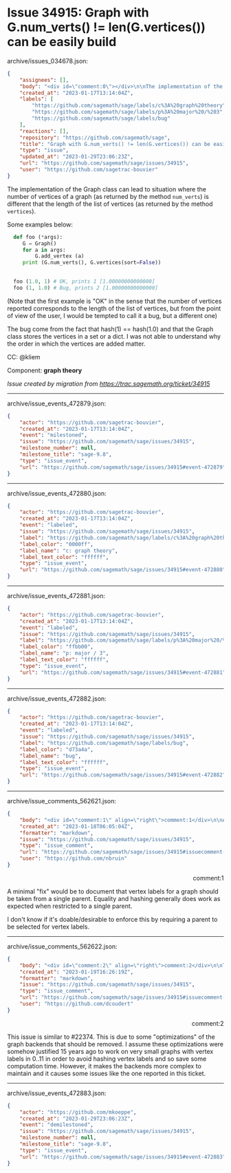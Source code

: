 # Issue 34915: Graph with G.num_verts() != len(G.vertices()) can be easily build

archive/issues_034678.json:
```json
{
    "assignees": [],
    "body": "<div id=\"comment:0\"></div>\n\nThe implementation of the Graph class can lead to situation where the number of vertices of a graph (as returned by the method `num_verts`) is different that the length of the list of vertices (as returned by the method `vertices`).\n\nSome examples below:\n\n```python\n  def foo (*args):\n     G = Graph()\n     for a in args:\n         G.add_vertex (a)\n     print (G.num_verts(), G.vertices(sort=False))\n\n  \n  foo (1.0, 1) # OK, prints 1 [1.00000000000000]\n  foo (1, 1.0) # Bug, prints 2 [1.00000000000000]\n```\n\n(Note that the first example is \"OK\" in the sense that the number of vertices reported corresponds to the length of the list of vertices, but from the point of view of the user, I would be tempted to call it a bug, but a different one)\n\nThe bug come from the fact that hash(1) == hash(1.0) and that the Graph class stores the vertices in a set or a dict. I was not able to understand why the order in which the vertices are added matter.\n\nCC:  @kliem\n\nComponent: **graph theory**\n\n_Issue created by migration from https://trac.sagemath.org/ticket/34915_\n\n",
    "created_at": "2023-01-17T13:14:04Z",
    "labels": [
        "https://github.com/sagemath/sage/labels/c%3A%20graph%20theory",
        "https://github.com/sagemath/sage/labels/p%3A%20major%20/%203",
        "https://github.com/sagemath/sage/labels/bug"
    ],
    "reactions": [],
    "repository": "https://github.com/sagemath/sage",
    "title": "Graph with G.num_verts() != len(G.vertices()) can be easily build",
    "type": "issue",
    "updated_at": "2023-01-29T23:06:23Z",
    "url": "https://github.com/sagemath/sage/issues/34915",
    "user": "https://github.com/sagetrac-bouvier"
}
```
<div id="comment:0"></div>

The implementation of the Graph class can lead to situation where the number of vertices of a graph (as returned by the method `num_verts`) is different that the length of the list of vertices (as returned by the method `vertices`).

Some examples below:

```python
  def foo (*args):
     G = Graph()
     for a in args:
         G.add_vertex (a)
     print (G.num_verts(), G.vertices(sort=False))

  
  foo (1.0, 1) # OK, prints 1 [1.00000000000000]
  foo (1, 1.0) # Bug, prints 2 [1.00000000000000]
```

(Note that the first example is "OK" in the sense that the number of vertices reported corresponds to the length of the list of vertices, but from the point of view of the user, I would be tempted to call it a bug, but a different one)

The bug come from the fact that hash(1) == hash(1.0) and that the Graph class stores the vertices in a set or a dict. I was not able to understand why the order in which the vertices are added matter.

CC:  @kliem

Component: **graph theory**

_Issue created by migration from https://trac.sagemath.org/ticket/34915_





---

archive/issue_events_472879.json:
```json
{
    "actor": "https://github.com/sagetrac-bouvier",
    "created_at": "2023-01-17T13:14:04Z",
    "event": "milestoned",
    "issue": "https://github.com/sagemath/sage/issues/34915",
    "milestone_number": null,
    "milestone_title": "sage-9.8",
    "type": "issue_event",
    "url": "https://github.com/sagemath/sage/issues/34915#event-472879"
}
```



---

archive/issue_events_472880.json:
```json
{
    "actor": "https://github.com/sagetrac-bouvier",
    "created_at": "2023-01-17T13:14:04Z",
    "event": "labeled",
    "issue": "https://github.com/sagemath/sage/issues/34915",
    "label": "https://github.com/sagemath/sage/labels/c%3A%20graph%20theory",
    "label_color": "0000ff",
    "label_name": "c: graph theory",
    "label_text_color": "ffffff",
    "type": "issue_event",
    "url": "https://github.com/sagemath/sage/issues/34915#event-472880"
}
```



---

archive/issue_events_472881.json:
```json
{
    "actor": "https://github.com/sagetrac-bouvier",
    "created_at": "2023-01-17T13:14:04Z",
    "event": "labeled",
    "issue": "https://github.com/sagemath/sage/issues/34915",
    "label": "https://github.com/sagemath/sage/labels/p%3A%20major%20/%203",
    "label_color": "ffbb00",
    "label_name": "p: major / 3",
    "label_text_color": "ffffff",
    "type": "issue_event",
    "url": "https://github.com/sagemath/sage/issues/34915#event-472881"
}
```



---

archive/issue_events_472882.json:
```json
{
    "actor": "https://github.com/sagetrac-bouvier",
    "created_at": "2023-01-17T13:14:04Z",
    "event": "labeled",
    "issue": "https://github.com/sagemath/sage/issues/34915",
    "label": "https://github.com/sagemath/sage/labels/bug",
    "label_color": "d73a4a",
    "label_name": "bug",
    "label_text_color": "ffffff",
    "type": "issue_event",
    "url": "https://github.com/sagemath/sage/issues/34915#event-472882"
}
```



---

archive/issue_comments_562621.json:
```json
{
    "body": "<div id=\"comment:1\" align=\"right\">comment:1</div>\n\nA minimal \"fix\" would be to document that vertex labels for a graph should be taken from a single parent. Equality and hashing generally does work as expected when restricted to a single parent.\n\nI don't know if it's doable/desirable to enforce this by requiring a parent to be selected for vertex labels.",
    "created_at": "2023-01-18T06:05:04Z",
    "formatter": "markdown",
    "issue": "https://github.com/sagemath/sage/issues/34915",
    "type": "issue_comment",
    "url": "https://github.com/sagemath/sage/issues/34915#issuecomment-562621",
    "user": "https://github.com/nbruin"
}
```

<div id="comment:1" align="right">comment:1</div>

A minimal "fix" would be to document that vertex labels for a graph should be taken from a single parent. Equality and hashing generally does work as expected when restricted to a single parent.

I don't know if it's doable/desirable to enforce this by requiring a parent to be selected for vertex labels.



---

archive/issue_comments_562622.json:
```json
{
    "body": "<div id=\"comment:2\" align=\"right\">comment:2</div>\n\nThis issue is similar to #22374. This is due to some \"optimizations\" of the graph backends that should be removed.\nI assume these optimizations were somehow justified 15 years ago to work on very small graphs with vertex labels in 0..11 in order to avoid hashing vertex labels and so save some computation time. However, it makes the backends more complex to maintain and it causes some issues like the one reported in this ticket.",
    "created_at": "2023-01-19T16:26:19Z",
    "formatter": "markdown",
    "issue": "https://github.com/sagemath/sage/issues/34915",
    "type": "issue_comment",
    "url": "https://github.com/sagemath/sage/issues/34915#issuecomment-562622",
    "user": "https://github.com/dcoudert"
}
```

<div id="comment:2" align="right">comment:2</div>

This issue is similar to #22374. This is due to some "optimizations" of the graph backends that should be removed.
I assume these optimizations were somehow justified 15 years ago to work on very small graphs with vertex labels in 0..11 in order to avoid hashing vertex labels and so save some computation time. However, it makes the backends more complex to maintain and it causes some issues like the one reported in this ticket.



---

archive/issue_events_472883.json:
```json
{
    "actor": "https://github.com/mkoeppe",
    "created_at": "2023-01-29T23:06:23Z",
    "event": "demilestoned",
    "issue": "https://github.com/sagemath/sage/issues/34915",
    "milestone_number": null,
    "milestone_title": "sage-9.8",
    "type": "issue_event",
    "url": "https://github.com/sagemath/sage/issues/34915#event-472883"
}
```
